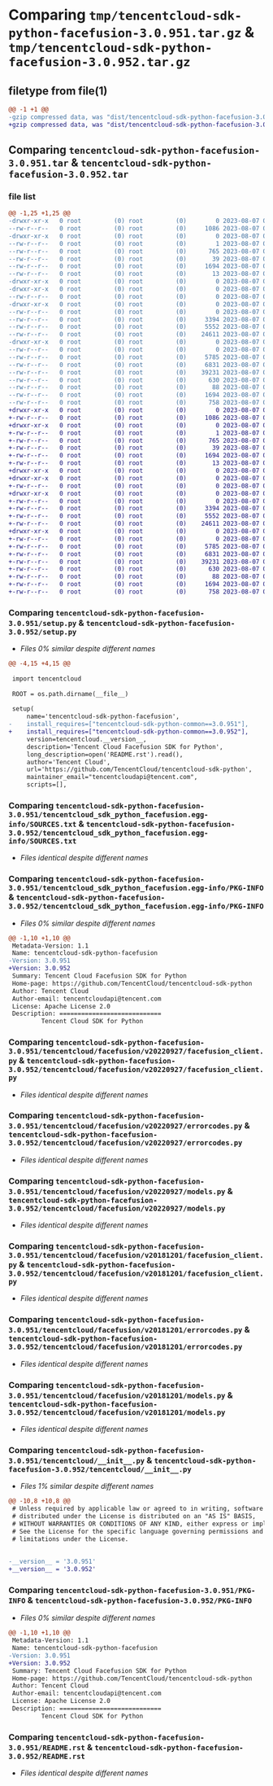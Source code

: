 # Comparing `tmp/tencentcloud-sdk-python-facefusion-3.0.951.tar.gz` & `tmp/tencentcloud-sdk-python-facefusion-3.0.952.tar.gz`

## filetype from file(1)

```diff
@@ -1 +1 @@
-gzip compressed data, was "dist/tencentcloud-sdk-python-facefusion-3.0.951.tar", last modified: Mon Aug  7 00:26:49 2023, max compression
+gzip compressed data, was "dist/tencentcloud-sdk-python-facefusion-3.0.952.tar", last modified: Mon Aug  7 08:53:52 2023, max compression
```

## Comparing `tencentcloud-sdk-python-facefusion-3.0.951.tar` & `tencentcloud-sdk-python-facefusion-3.0.952.tar`

### file list

```diff
@@ -1,25 +1,25 @@
-drwxr-xr-x   0 root         (0) root         (0)        0 2023-08-07 00:26:49.000000 tencentcloud-sdk-python-facefusion-3.0.951/
--rw-r--r--   0 root         (0) root         (0)     1086 2023-08-07 00:26:49.000000 tencentcloud-sdk-python-facefusion-3.0.951/setup.py
-drwxr-xr-x   0 root         (0) root         (0)        0 2023-08-07 00:26:49.000000 tencentcloud-sdk-python-facefusion-3.0.951/tencentcloud_sdk_python_facefusion.egg-info/
--rw-r--r--   0 root         (0) root         (0)        1 2023-08-07 00:26:49.000000 tencentcloud-sdk-python-facefusion-3.0.951/tencentcloud_sdk_python_facefusion.egg-info/dependency_links.txt
--rw-r--r--   0 root         (0) root         (0)      765 2023-08-07 00:26:49.000000 tencentcloud-sdk-python-facefusion-3.0.951/tencentcloud_sdk_python_facefusion.egg-info/SOURCES.txt
--rw-r--r--   0 root         (0) root         (0)       39 2023-08-07 00:26:49.000000 tencentcloud-sdk-python-facefusion-3.0.951/tencentcloud_sdk_python_facefusion.egg-info/requires.txt
--rw-r--r--   0 root         (0) root         (0)     1694 2023-08-07 00:26:49.000000 tencentcloud-sdk-python-facefusion-3.0.951/tencentcloud_sdk_python_facefusion.egg-info/PKG-INFO
--rw-r--r--   0 root         (0) root         (0)       13 2023-08-07 00:26:49.000000 tencentcloud-sdk-python-facefusion-3.0.951/tencentcloud_sdk_python_facefusion.egg-info/top_level.txt
-drwxr-xr-x   0 root         (0) root         (0)        0 2023-08-07 00:26:49.000000 tencentcloud-sdk-python-facefusion-3.0.951/tencentcloud/
-drwxr-xr-x   0 root         (0) root         (0)        0 2023-08-07 00:26:49.000000 tencentcloud-sdk-python-facefusion-3.0.951/tencentcloud/facefusion/
--rw-r--r--   0 root         (0) root         (0)        0 2023-08-07 00:26:49.000000 tencentcloud-sdk-python-facefusion-3.0.951/tencentcloud/facefusion/__init__.py
-drwxr-xr-x   0 root         (0) root         (0)        0 2023-08-07 00:26:49.000000 tencentcloud-sdk-python-facefusion-3.0.951/tencentcloud/facefusion/v20220927/
--rw-r--r--   0 root         (0) root         (0)        0 2023-08-07 00:26:49.000000 tencentcloud-sdk-python-facefusion-3.0.951/tencentcloud/facefusion/v20220927/__init__.py
--rw-r--r--   0 root         (0) root         (0)     3394 2023-08-07 00:26:49.000000 tencentcloud-sdk-python-facefusion-3.0.951/tencentcloud/facefusion/v20220927/facefusion_client.py
--rw-r--r--   0 root         (0) root         (0)     5552 2023-08-07 00:26:49.000000 tencentcloud-sdk-python-facefusion-3.0.951/tencentcloud/facefusion/v20220927/errorcodes.py
--rw-r--r--   0 root         (0) root         (0)    24611 2023-08-07 00:26:49.000000 tencentcloud-sdk-python-facefusion-3.0.951/tencentcloud/facefusion/v20220927/models.py
-drwxr-xr-x   0 root         (0) root         (0)        0 2023-08-07 00:26:49.000000 tencentcloud-sdk-python-facefusion-3.0.951/tencentcloud/facefusion/v20181201/
--rw-r--r--   0 root         (0) root         (0)        0 2023-08-07 00:26:49.000000 tencentcloud-sdk-python-facefusion-3.0.951/tencentcloud/facefusion/v20181201/__init__.py
--rw-r--r--   0 root         (0) root         (0)     5785 2023-08-07 00:26:49.000000 tencentcloud-sdk-python-facefusion-3.0.951/tencentcloud/facefusion/v20181201/facefusion_client.py
--rw-r--r--   0 root         (0) root         (0)     6831 2023-08-07 00:26:49.000000 tencentcloud-sdk-python-facefusion-3.0.951/tencentcloud/facefusion/v20181201/errorcodes.py
--rw-r--r--   0 root         (0) root         (0)    39231 2023-08-07 00:26:49.000000 tencentcloud-sdk-python-facefusion-3.0.951/tencentcloud/facefusion/v20181201/models.py
--rw-r--r--   0 root         (0) root         (0)      630 2023-08-07 00:26:49.000000 tencentcloud-sdk-python-facefusion-3.0.951/tencentcloud/__init__.py
--rw-r--r--   0 root         (0) root         (0)       88 2023-08-07 00:26:49.000000 tencentcloud-sdk-python-facefusion-3.0.951/setup.cfg
--rw-r--r--   0 root         (0) root         (0)     1694 2023-08-07 00:26:49.000000 tencentcloud-sdk-python-facefusion-3.0.951/PKG-INFO
--rw-r--r--   0 root         (0) root         (0)      758 2023-08-07 00:26:49.000000 tencentcloud-sdk-python-facefusion-3.0.951/README.rst
+drwxr-xr-x   0 root         (0) root         (0)        0 2023-08-07 08:53:52.000000 tencentcloud-sdk-python-facefusion-3.0.952/
+-rw-r--r--   0 root         (0) root         (0)     1086 2023-08-07 08:53:52.000000 tencentcloud-sdk-python-facefusion-3.0.952/setup.py
+drwxr-xr-x   0 root         (0) root         (0)        0 2023-08-07 08:53:52.000000 tencentcloud-sdk-python-facefusion-3.0.952/tencentcloud_sdk_python_facefusion.egg-info/
+-rw-r--r--   0 root         (0) root         (0)        1 2023-08-07 08:53:52.000000 tencentcloud-sdk-python-facefusion-3.0.952/tencentcloud_sdk_python_facefusion.egg-info/dependency_links.txt
+-rw-r--r--   0 root         (0) root         (0)      765 2023-08-07 08:53:52.000000 tencentcloud-sdk-python-facefusion-3.0.952/tencentcloud_sdk_python_facefusion.egg-info/SOURCES.txt
+-rw-r--r--   0 root         (0) root         (0)       39 2023-08-07 08:53:52.000000 tencentcloud-sdk-python-facefusion-3.0.952/tencentcloud_sdk_python_facefusion.egg-info/requires.txt
+-rw-r--r--   0 root         (0) root         (0)     1694 2023-08-07 08:53:52.000000 tencentcloud-sdk-python-facefusion-3.0.952/tencentcloud_sdk_python_facefusion.egg-info/PKG-INFO
+-rw-r--r--   0 root         (0) root         (0)       13 2023-08-07 08:53:52.000000 tencentcloud-sdk-python-facefusion-3.0.952/tencentcloud_sdk_python_facefusion.egg-info/top_level.txt
+drwxr-xr-x   0 root         (0) root         (0)        0 2023-08-07 08:53:52.000000 tencentcloud-sdk-python-facefusion-3.0.952/tencentcloud/
+drwxr-xr-x   0 root         (0) root         (0)        0 2023-08-07 08:53:52.000000 tencentcloud-sdk-python-facefusion-3.0.952/tencentcloud/facefusion/
+-rw-r--r--   0 root         (0) root         (0)        0 2023-08-07 08:53:52.000000 tencentcloud-sdk-python-facefusion-3.0.952/tencentcloud/facefusion/__init__.py
+drwxr-xr-x   0 root         (0) root         (0)        0 2023-08-07 08:53:52.000000 tencentcloud-sdk-python-facefusion-3.0.952/tencentcloud/facefusion/v20220927/
+-rw-r--r--   0 root         (0) root         (0)        0 2023-08-07 08:53:52.000000 tencentcloud-sdk-python-facefusion-3.0.952/tencentcloud/facefusion/v20220927/__init__.py
+-rw-r--r--   0 root         (0) root         (0)     3394 2023-08-07 08:53:52.000000 tencentcloud-sdk-python-facefusion-3.0.952/tencentcloud/facefusion/v20220927/facefusion_client.py
+-rw-r--r--   0 root         (0) root         (0)     5552 2023-08-07 08:53:52.000000 tencentcloud-sdk-python-facefusion-3.0.952/tencentcloud/facefusion/v20220927/errorcodes.py
+-rw-r--r--   0 root         (0) root         (0)    24611 2023-08-07 08:53:52.000000 tencentcloud-sdk-python-facefusion-3.0.952/tencentcloud/facefusion/v20220927/models.py
+drwxr-xr-x   0 root         (0) root         (0)        0 2023-08-07 08:53:52.000000 tencentcloud-sdk-python-facefusion-3.0.952/tencentcloud/facefusion/v20181201/
+-rw-r--r--   0 root         (0) root         (0)        0 2023-08-07 08:53:52.000000 tencentcloud-sdk-python-facefusion-3.0.952/tencentcloud/facefusion/v20181201/__init__.py
+-rw-r--r--   0 root         (0) root         (0)     5785 2023-08-07 08:53:52.000000 tencentcloud-sdk-python-facefusion-3.0.952/tencentcloud/facefusion/v20181201/facefusion_client.py
+-rw-r--r--   0 root         (0) root         (0)     6831 2023-08-07 08:53:52.000000 tencentcloud-sdk-python-facefusion-3.0.952/tencentcloud/facefusion/v20181201/errorcodes.py
+-rw-r--r--   0 root         (0) root         (0)    39231 2023-08-07 08:53:52.000000 tencentcloud-sdk-python-facefusion-3.0.952/tencentcloud/facefusion/v20181201/models.py
+-rw-r--r--   0 root         (0) root         (0)      630 2023-08-07 08:53:52.000000 tencentcloud-sdk-python-facefusion-3.0.952/tencentcloud/__init__.py
+-rw-r--r--   0 root         (0) root         (0)       88 2023-08-07 08:53:52.000000 tencentcloud-sdk-python-facefusion-3.0.952/setup.cfg
+-rw-r--r--   0 root         (0) root         (0)     1694 2023-08-07 08:53:52.000000 tencentcloud-sdk-python-facefusion-3.0.952/PKG-INFO
+-rw-r--r--   0 root         (0) root         (0)      758 2023-08-07 08:53:52.000000 tencentcloud-sdk-python-facefusion-3.0.952/README.rst
```

### Comparing `tencentcloud-sdk-python-facefusion-3.0.951/setup.py` & `tencentcloud-sdk-python-facefusion-3.0.952/setup.py`

 * *Files 0% similar despite different names*

```diff
@@ -4,15 +4,15 @@
 
 import tencentcloud
 
 ROOT = os.path.dirname(__file__)
 
 setup(
     name='tencentcloud-sdk-python-facefusion',
-    install_requires=["tencentcloud-sdk-python-common==3.0.951"],
+    install_requires=["tencentcloud-sdk-python-common==3.0.952"],
     version=tencentcloud.__version__,
     description='Tencent Cloud Facefusion SDK for Python',
     long_description=open('README.rst').read(),
     author='Tencent Cloud',
     url='https://github.com/TencentCloud/tencentcloud-sdk-python',
     maintainer_email="tencentcloudapi@tencent.com",
     scripts=[],
```

### Comparing `tencentcloud-sdk-python-facefusion-3.0.951/tencentcloud_sdk_python_facefusion.egg-info/SOURCES.txt` & `tencentcloud-sdk-python-facefusion-3.0.952/tencentcloud_sdk_python_facefusion.egg-info/SOURCES.txt`

 * *Files identical despite different names*

### Comparing `tencentcloud-sdk-python-facefusion-3.0.951/tencentcloud_sdk_python_facefusion.egg-info/PKG-INFO` & `tencentcloud-sdk-python-facefusion-3.0.952/tencentcloud_sdk_python_facefusion.egg-info/PKG-INFO`

 * *Files 0% similar despite different names*

```diff
@@ -1,10 +1,10 @@
 Metadata-Version: 1.1
 Name: tencentcloud-sdk-python-facefusion
-Version: 3.0.951
+Version: 3.0.952
 Summary: Tencent Cloud Facefusion SDK for Python
 Home-page: https://github.com/TencentCloud/tencentcloud-sdk-python
 Author: Tencent Cloud
 Author-email: tencentcloudapi@tencent.com
 License: Apache License 2.0
 Description: ============================
         Tencent Cloud SDK for Python
```

### Comparing `tencentcloud-sdk-python-facefusion-3.0.951/tencentcloud/facefusion/v20220927/facefusion_client.py` & `tencentcloud-sdk-python-facefusion-3.0.952/tencentcloud/facefusion/v20220927/facefusion_client.py`

 * *Files identical despite different names*

### Comparing `tencentcloud-sdk-python-facefusion-3.0.951/tencentcloud/facefusion/v20220927/errorcodes.py` & `tencentcloud-sdk-python-facefusion-3.0.952/tencentcloud/facefusion/v20220927/errorcodes.py`

 * *Files identical despite different names*

### Comparing `tencentcloud-sdk-python-facefusion-3.0.951/tencentcloud/facefusion/v20220927/models.py` & `tencentcloud-sdk-python-facefusion-3.0.952/tencentcloud/facefusion/v20220927/models.py`

 * *Files identical despite different names*

### Comparing `tencentcloud-sdk-python-facefusion-3.0.951/tencentcloud/facefusion/v20181201/facefusion_client.py` & `tencentcloud-sdk-python-facefusion-3.0.952/tencentcloud/facefusion/v20181201/facefusion_client.py`

 * *Files identical despite different names*

### Comparing `tencentcloud-sdk-python-facefusion-3.0.951/tencentcloud/facefusion/v20181201/errorcodes.py` & `tencentcloud-sdk-python-facefusion-3.0.952/tencentcloud/facefusion/v20181201/errorcodes.py`

 * *Files identical despite different names*

### Comparing `tencentcloud-sdk-python-facefusion-3.0.951/tencentcloud/facefusion/v20181201/models.py` & `tencentcloud-sdk-python-facefusion-3.0.952/tencentcloud/facefusion/v20181201/models.py`

 * *Files identical despite different names*

### Comparing `tencentcloud-sdk-python-facefusion-3.0.951/tencentcloud/__init__.py` & `tencentcloud-sdk-python-facefusion-3.0.952/tencentcloud/__init__.py`

 * *Files 1% similar despite different names*

```diff
@@ -10,8 +10,8 @@
 # Unless required by applicable law or agreed to in writing, software
 # distributed under the License is distributed on an "AS IS" BASIS,
 # WITHOUT WARRANTIES OR CONDITIONS OF ANY KIND, either express or implied.
 # See the License for the specific language governing permissions and
 # limitations under the License.
 
 
-__version__ = '3.0.951'
+__version__ = '3.0.952'
```

### Comparing `tencentcloud-sdk-python-facefusion-3.0.951/PKG-INFO` & `tencentcloud-sdk-python-facefusion-3.0.952/PKG-INFO`

 * *Files 0% similar despite different names*

```diff
@@ -1,10 +1,10 @@
 Metadata-Version: 1.1
 Name: tencentcloud-sdk-python-facefusion
-Version: 3.0.951
+Version: 3.0.952
 Summary: Tencent Cloud Facefusion SDK for Python
 Home-page: https://github.com/TencentCloud/tencentcloud-sdk-python
 Author: Tencent Cloud
 Author-email: tencentcloudapi@tencent.com
 License: Apache License 2.0
 Description: ============================
         Tencent Cloud SDK for Python
```

### Comparing `tencentcloud-sdk-python-facefusion-3.0.951/README.rst` & `tencentcloud-sdk-python-facefusion-3.0.952/README.rst`

 * *Files identical despite different names*

